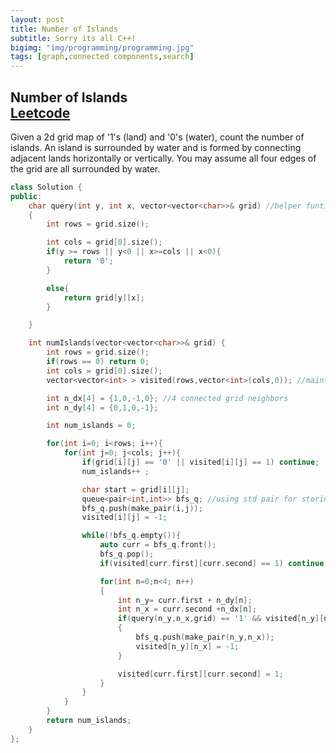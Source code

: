 ```yaml
---
layout: post
title: Number of Islands
subtitle: Sorry its all C++!
bigimg: "img/programming/programming.jpg"
tags: [graph,connected components,search]
---
```


## **Number of Islands**<br/>[Leetcode](https://leetcode.com/problems/number-of-islands/)

Given a 2d grid map of '1's (land) and '0's (water), count the number of islands. An island is surrounded by water and is formed by connecting adjacent lands horizontally or vertically. You may assume all four edges of the grid are all surrounded by water.

```cpp
class Solution {
public:
    char query(int y, int x, vector<vector<char>>& grid) //helper funtion for reading the grid
    {
        int rows = grid.size();

        int cols = grid[0].size();
        if(y >= rows || y<0 || x>=cols || x<0){
            return '0';
        }

        else{
            return grid[y][x];
        }

    }

    int numIslands(vector<vector<char>>& grid) {
        int rows = grid.size();
        if(rows == 0) return 0;
        int cols = grid[0].size();
        vector<vector<int> > visited(rows,vector<int>(cols,0)); //maintaing the status of the nodes

        int n_dx[4] = {1,0,-1,0}; //4 connected grid neighbors
        int n_dy[4] = {0,1,0,-1};

        int num_islands = 0;

        for(int i=0; i<rows; i++){
            for(int j=0; j<cols; j++){
                if(grid[i][j] == '0' || visited[i][j] == 1) continue;
                num_islands++ ;

                char start = grid[i][j];
                queue<pair<int,int>> bfs_q; //using std pair for storing pair of coordinates
                bfs_q.push(make_pair(i,j));
                visited[i][j] = -1;

                while(!bfs_q.empty()){
                    auto curr = bfs_q.front();
                    bfs_q.pop();
                    if(visited[curr.first][curr.second] == 1) continue;

                    for(int n=0;n<4; n++)
                    {
                        int n_y= curr.first + n_dy[n];
                        int n_x = curr.second +n_dx[n];
                        if(query(n_y,n_x,grid) == '1' && visited[n_y][n_x] == 0) //if neighbor is land and not visited keep going
                        {
                            bfs_q.push(make_pair(n_y,n_x));
                            visited[n_y][n_x] = -1;
                        }

                        visited[curr.first][curr.second] = 1;
                    }
                }
            }
        }
        return num_islands;
    }
};
```